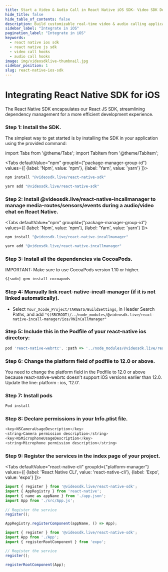 ```yaml
---
title: Start a Video & Audio Call in React Native iOS SDK- Video SDK Docs
hide_title: false
hide_table_of_contents: false
description: Build customizable real-time video & audio calling applications in React Native iOS SDK using Video SDK add live Video & Audio conferencing to your applications.
sidebar_label: "Integrate in iOS"
pagination_label: "Integrate in iOS"
keywords:
  - react native ios sdk
  - react native js sdk
  - video call hooks
  - audio call hooks
image: img/videosdklive-thumbnail.jpg
sidebar_position: 1
slug: react-native-ios-sdk
---
```


# Integrating React Native SDK for iOS

The React Native SDK encapsulates our React JS SDK, streamlining dependency management for a more efficient development experience.

### Step 1: Install the SDK.

The simplest way to get started is by installing the SDK in your application using the provided command:

import Tabs from '@theme/Tabs';
import TabItem from '@theme/TabItem';

<Tabs
defaultValue="npm"
groupId={"package-manager-group-id"}
values={[
{label: 'Npm', value: 'npm'},
{label: 'Yarn', value: 'yarn'}
]}>
<TabItem value="npm">

```js
npm install "@videosdk.live/react-native-sdk"
```

</TabItem>
<TabItem value="yarn">

```js
yarn add "@videosdk.live/react-native-sdk"
```

</TabItem>

</Tabs>

### Step 2: Install @videosdk.live/react-native-incallmanager to manage media-routes/sensors/events during a audio/video chat on React Native.

<Tabs
defaultValue="npm"
groupId={"package-manager-group-id"}
values={[
{label: 'Npm', value: 'npm'},
{label: 'Yarn', value: 'yarn'}
]}>
<TabItem value="npm">

```js
npm install "@videosdk.live/react-native-incallmanager"
```

</TabItem>
<TabItem value="yarn">

```js
yarn add "@videosdk.live/react-native-incallmanager"
```

</TabItem>

</Tabs>

### Step 3: Install all the dependencies via CocoaPods.

IMPORTANT: Make sure to use CocoaPods version 1.10 or higher.

```js
$[sudo] gem install cocoapods
```

### Step 4: Manually link react-native-incall-manager (if it is not linked automatically).

- Select `Your_Xcode_Project/TARGETS/BuildSettings`, in Header Search Paths, and add `"$(SRCROOT)/../node_modules/@videosdk.live/react-native-incall-manager/ios/RNInCallManager"`

### Step 5: Include this in the Podfile of your react-native ios directory:

```js title="Podfile"
pod 'react-native-webrtc', :path => '../node_modules/@videosdk.live/react-native-webrtc'
```

### Step 6: Change the platform field of podfile to 12.0 or above.

You need to change the platform field in the Podfile to 12.0 or above because react-native-webrtc doesn't support iOS versions earlier than 12.0. Update the line: platform : ios, ‘12.0’.

### Step 7: Install pods

```js
Pod install
```

### Step 8: Declare permissions in your Info.plist file.

```js title="ios/projectname/info.plist"
<key>NSCameraUsageDescription</key>
<string>Camera permission description</string>
<key>NSMicrophoneUsageDescription</key>
<string>Microphone permission description</string>
```

### Step 9: Register the services in the index page of your project.

<Tabs
defaultValue="react-native-cli"
groupId={"platform-manager"}
values={[
{label: 'React Native CLI', value: 'react-native-cli'},
{label: 'Expo', value: 'expo'}
]}>
<TabItem value="react-native-cli">

```js
import { register } from '@videosdk.live/react-native-sdk';
import { AppRegistry } from 'react-native';
import { name as appName } from './app.json';
import App from './src/App.js';
​
// Register the service
register();

AppRegistry.registerComponent(appName, () => App);
```

</TabItem>
<TabItem value="expo">

```js
import { register } from '@videosdk.live/react-native-sdk';
import App from './App';
import { registerRootComponent } from 'expo';

// Register the service
register();

registerRootComponent(App);
```

</TabItem>

</Tabs>

